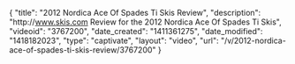 {
    "title": "2012 Nordica Ace Of Spades Ti Skis Review",
    "description": "http:\/\/www.skis.com Review for the 2012 Nordica Ace Of Spades Ti Skis",
    "videoid": "3767200",
    "date_created": "1411361275",
    "date_modified": "1418182023",
    "type": "captivate",
    "layout": "video",
    "url": "\/v\/2012-nordica-ace-of-spades-ti-skis-review\/3767200"
}